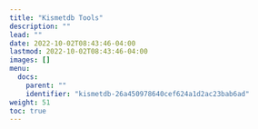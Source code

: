 ```yaml
---
title: "Kismetdb Tools"
description: ""
lead: ""
date: 2022-10-02T08:43:46-04:00
lastmod: 2022-10-02T08:43:46-04:00
images: []
menu:
  docs:
    parent: ""
    identifier: "kismetdb-26a450978640cef624a1d2ac23bab6ad"
weight: 51
toc: true
---
```

